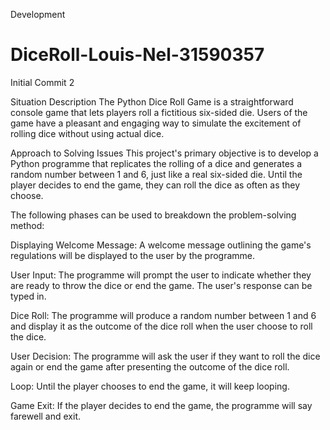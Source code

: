 Development
# DiceRoll-Louis-Nel-31590357

Initial Commit 2

Situation Description
The Python Dice Roll Game is a straightforward console game that lets players roll a fictitious six-sided die. 
Users of the game have a pleasant and engaging way to simulate the excitement of rolling dice without using actual dice.

Approach to Solving Issues
This project's primary objective is to develop a Python programme that replicates the rolling of a dice and generates a random number between 1 and 6, just like a real six-sided die. Until the player decides to end the game, they can roll the dice as often as they choose.

The following phases can be used to breakdown the problem-solving method:

Displaying Welcome Message: A welcome message outlining the game's regulations will be displayed to the user by the programme.

User Input: The programme will prompt the user to indicate whether they are ready to throw the dice or end the game. The user's response can be typed in.

Dice Roll: The programme will produce a random number between 1 and 6 and display it as the outcome of the dice roll when the user choose to roll the dice.

User Decision: The programme will ask the user if they want to roll the dice again or end the game after presenting the outcome of the dice roll.

Loop: Until the player chooses to end the game, it will keep looping.

Game Exit: If the player decides to end the game, the programme will say farewell and exit.